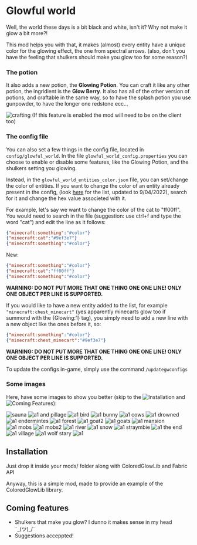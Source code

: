 # Glowful world
Well, the world these days is a bit black and white, isn't it? Why not make it glow a bit more?!

This mod helps you with that, it makes (almost) every entity have a unique color for the glowing effect, the one
from spectral arrows. (also, don't you have the feeling that shulkers should make you glow too for some reason?)

### The potion
It also adds a new potion, the **Glowing Potion**. You can craft it like any other potion, the ingridient is the **Glow Berry**. It also has all of the other version of potions, and craftable in the same way, so to have the splash potion you use gunpowder, to have the longer one redstone ecc...

![crafting](https://user-images.githubusercontent.com/29462910/162566746-adba123e-6c20-4251-a2ae-e41f4176502f.png)
(If this feature is enabled the mod will need to be on the client too)


### The config file
You can also set a few things in the config file, located in `config/glowful_world`.
In the file `glowful_world_config.properties` you can choose to enable or disable some features, like the Glowing Potion, and the shulkers setting you glowing.

Instead, in the `glowful_world_entities_color.json` file, you can set/change the color of entities. If you want to change the color of an entity already present in the config, (look [here](https://gist.github.com/Emafire003/a9c8399009e9eff354eb2a31254990a2) for the list, updated to 9/04/2022), search for it and change the hex value associeted with it. 

For example, let's say we want to change the color of the cat to "ff00ff". You would need to search in the file (suggestion: use ctrl+f and type the word "cat") and edit the line as it follows:
```json
{"minecraft:something":"#color"}
{"minecraft:cat":"#9ef3e7"}
{"minecraft:something":"#color"}
```

New:
```json
{"minecraft:something":"#color"}
{"minecraft:cat":"ff00ff"}
{"minecraft:something":"#color"}
```

**WARNING: DO NOT PUT MORE THAT ONE THING ONE ONE LINE! ONLY ONE OBJECT PER LINE IS SUPPORTED.**


If you would like to have a new entity added to the list, for example `"minecraft:chest_minecart"` (yes apparently minecarts glow too if summond with the {Glowing:1} tag), you simply need to add a new line with a new object like the ones before it, so:

```json
{"minecraft:something":"#color"}
{"minecraft:chest_minecart":"#9ef3e7"}
```

**WARNING: DO NOT PUT MORE THAT ONE THING ONE ONE LINE! ONLY ONE OBJECT PER LINE IS SUPPORTED.**

To update the configs in-game, simply use the command `/updategwconfigs`

### Some images

Here, have some images to show you better (skip to the ![Installation](https://github.com/Emafire003/GlowfulWorld/#Installation) and ![Coming Features](https://github.com/Emafire003/GlowfulWorld/#coming-features)):


![sauna](https://user-images.githubusercontent.com/29462910/161439079-34e7bfe9-4817-45e2-8e5d-f32020eb901c.jpg)
![a1 and pillage](https://user-images.githubusercontent.com/29462910/161439198-ada9df50-dcac-4f41-b9c5-6820dd92e063.jpg)
![a1 bird](https://user-images.githubusercontent.com/29462910/161439203-97c880b2-6436-4db3-82fa-c540306c3d89.jpg)
![a1 bunny](https://user-images.githubusercontent.com/29462910/161439205-6987e76a-653f-4655-8da9-3a9964b8e3c7.jpg)
![a1 cows](https://user-images.githubusercontent.com/29462910/161439206-dbcf902e-389e-4706-887f-a9a23f652177.jpg)
![a1 drowned](https://user-images.githubusercontent.com/29462910/161439207-73d7a236-10fa-452f-be8d-c3043f78731b.jpg)
![a1 endermintes](https://user-images.githubusercontent.com/29462910/161439208-0e73504a-8ae2-4853-8f4a-e5c8c159d41f.jpg)
![a1 forest](https://user-images.githubusercontent.com/29462910/161439209-24cca450-ed63-4f7e-816c-a561c1002ef6.jpg)
![a1 goat2](https://user-images.githubusercontent.com/29462910/161439214-fbd672cc-d946-4cb8-98f4-ab5dcf712c3c.jpg)
![a1 goats](https://user-images.githubusercontent.com/29462910/161439216-71f8f4d3-c3bf-47e0-b0c0-a05dd357228c.jpg)
![a1 mansion](https://user-images.githubusercontent.com/29462910/161439217-74410e5d-8988-4535-b53b-00dd34002dff.jpg)
![a1 mobs](https://user-images.githubusercontent.com/29462910/161439219-146f0a8c-69ac-46bf-9f5c-013fc8766012.jpg)
![a1 mobs2](https://user-images.githubusercontent.com/29462910/161439220-fdd662bb-1a4b-4438-8970-1be5d0d63573.jpg)
![a1 river](https://user-images.githubusercontent.com/29462910/161439223-8f702901-0bea-4eb0-9b7f-106899c630b6.jpg)
![a1 snow](https://user-images.githubusercontent.com/29462910/161439226-155f5848-f28f-46c6-9a00-e59aae9609bc.jpg)
![a1 straymbie](https://user-images.githubusercontent.com/29462910/161439227-478d75cd-f411-43b0-8566-f9ec1b68e21a.jpg)
![a1 the end](https://user-images.githubusercontent.com/29462910/161439229-5d96e1b6-7ad9-4fdf-96bc-4dc0688d632f.jpg)
![a1 village](https://user-images.githubusercontent.com/29462910/161439230-2edb6616-3b00-44e8-a0de-643601abf48e.jpg)
![a1 wolf stary](https://user-images.githubusercontent.com/29462910/161439233-538cedcb-7322-4102-871f-03d61abdfa1f.jpg)
![a1](https://user-images.githubusercontent.com/29462910/161439234-b47bff5e-d6f6-4212-92cd-281c6237ab6c.jpg)


## Installation
Just drop it inside your mods/ folder along with ColoredGlowLib and Fabric API

Anyway, this is a simple mod, made to provide an example of the ColoredGlowLib library.

## Coming features
- Shulkers that make you glow? I dunno it makes sense in my head ¯\_(ツ)_/¯
- Suggestions acceppted!
